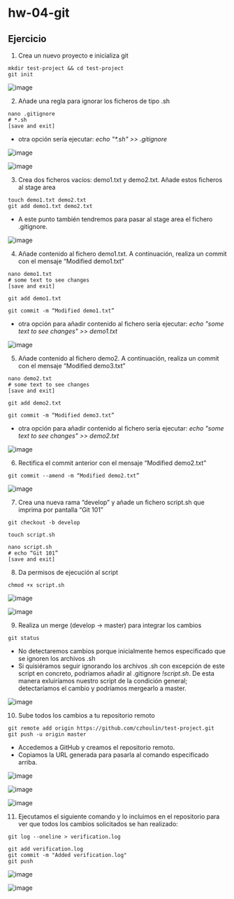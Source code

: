 # hw-04-git

## Ejercicio

1. Crea un nuevo proyecto e inicializa git
~~~
mkdir test-project && cd test-project
git init
~~~

![image](./images/1.png)

2. Añade una regla para ignorar los ficheros de tipo .sh
~~~
nano .gitignore
# *.sh
[save and exit]
~~~
- otra opción sería ejecutar: _echo "*.sh" >> .gitignore_

![image](./images/2.png)

![image](./images/3.png)

3. Crea dos ficheros vacíos: demo1.txt y demo2.txt. Añade estos ficheros al stage area
~~~
touch demo1.txt demo2.txt
git add demo1.txt demo2.txt
~~~
- A este punto también tendremos para pasar al stage area el fichero .gitignore. 

![image](./images/5.png)

4. Añade contenido al fichero demo1.txt. A continuación, realiza un commit con el mensaje “Modified demo1.txt”
~~~
nano demo1.txt
# some text to see changes
[save and exit]

git add demo1.txt

git commit -m “Modified demo1.txt”
~~~
- otra opción para añadir contenido al fichero sería ejecutar: _echo "some text to see changes" >> demo1.txt_

![image](./images/6.png)

5. Añade contenido al fichero demo2. A continuación, realiza un commit con el mensaje “Modified demo3.txt”
~~~
nano demo2.txt
# some text to see changes
[save and exit]

git add demo2.txt

git commit -m “Modified demo3.txt”
~~~
- otra opción para añadir contenido al fichero sería ejecutar: _echo "some text to see changes" >> demo2.txt_

![image](./images/7.png)

6. Rectifica el commit anterior con el mensaje “Modified demo2.txt”
~~~
git commit --amend -m “Modified demo2.txt”
~~~

![image](./images/8.png)

7. Crea una nueva rama “develop” y añade un fichero script.sh que imprima por pantalla “Git 101”
~~~
git checkout -b develop

touch script.sh

nano script.sh
# echo “Git 101”
[save and exit]
~~~

8. Da permisos de ejecución al script
~~~
chmod +x script.sh
~~~

![image](./images/9.png)

![image](./images/10.png)

9. Realiza un merge (develop -> master) para integrar los cambios
~~~
git status
~~~
- No detectaremos cambios porque inicialmente hemos especificado que se ignoren los archivos .sh
- Si quisiéramos seguir ignorando los archivos .sh con excepción de este script en concreto, podríamos añadir al .gitignore _!script.sh_.
  De esta manera exluiríamos nuestro script de la condición general; detectaríamos el cambio y podríamos mergearlo a master.

![image](./images/11.png)

10. Sube todos los cambios a tu repositorio remoto
~~~
git remote add origin https://github.com/czhoulin/test-project.git
git push -u origin master
~~~
- Accedemos a GitHub y creamos el repositorio remoto.
- Copiamos la URL generada para pasarla al comando especificado arriba.

![image](./images/12.png)

![image](./images/13.png)

![image](./images/14.png)

11. Ejecutamos el siguiente comando y lo incluimos en el repositorio para ver que todos los cambios solicitados se han realizado:
~~~
git log --oneline > verification.log

git add verification.log
git commit -m "Added verification.log"
git push
~~~

![image](./images/15.png)

![image](./images/16.png)

